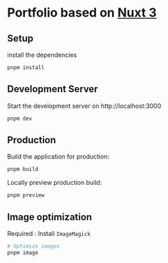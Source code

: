 # Portfolio based on [Nuxt 3](https://v3.nuxtjs.org)

## Setup

install the dependencies

```bash
pnpm install
```

## Development Server

Start the development server on http://localhost:3000

```bash
pnpm dev
```

## Production

Build the application for production:

```bash
pnpm build
```

Locally preview production build:

```bash
pnpm preview
```

## Image optimization

Required : Install `ImageMagick`

```bash
# Optimize images
pnpm image
```

